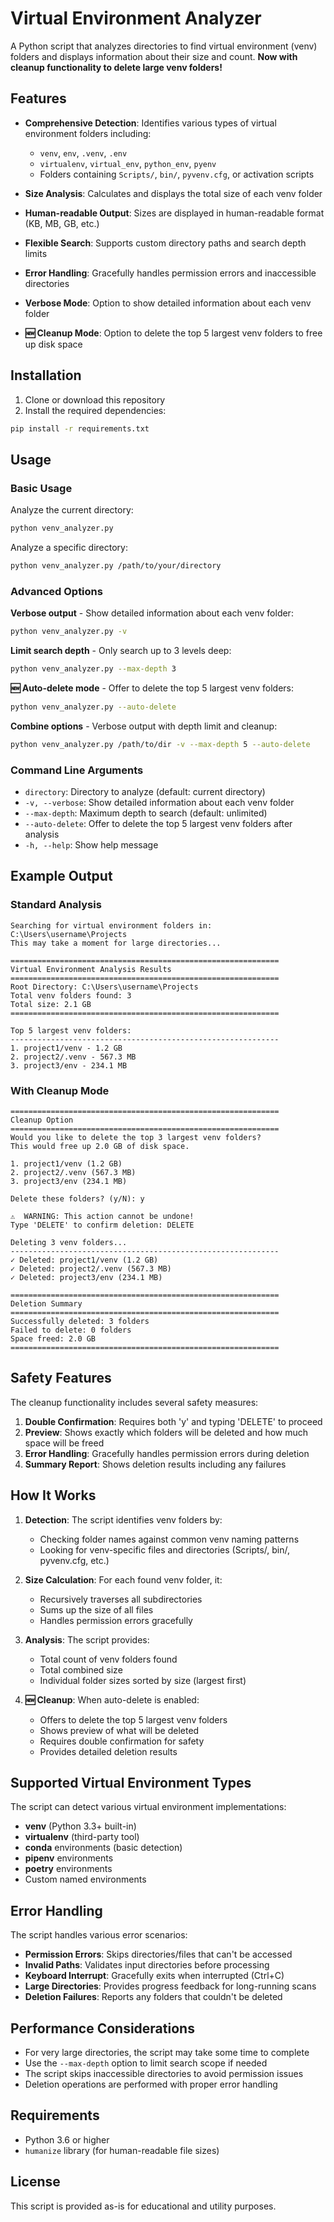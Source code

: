 # Virtual Environment Analyzer

A Python script that analyzes directories to find virtual environment (venv) folders and displays information about their size and count. **Now with cleanup functionality to delete large venv folders!**

## Features

- **Comprehensive Detection**: Identifies various types of virtual environment folders including:

  - `venv`, `env`, `.venv`, `.env`
  - `virtualenv`, `virtual_env`, `python_env`, `pyenv`
  - Folders containing `Scripts/`, `bin/`, `pyvenv.cfg`, or activation scripts

- **Size Analysis**: Calculates and displays the total size of each venv folder
- **Human-readable Output**: Sizes are displayed in human-readable format (KB, MB, GB, etc.)
- **Flexible Search**: Supports custom directory paths and search depth limits
- **Error Handling**: Gracefully handles permission errors and inaccessible directories
- **Verbose Mode**: Option to show detailed information about each venv folder
- **🆕 Cleanup Mode**: Option to delete the top 5 largest venv folders to free up disk space

## Installation

1. Clone or download this repository
2. Install the required dependencies:

```bash
pip install -r requirements.txt
```

## Usage

### Basic Usage

Analyze the current directory:

```bash
python venv_analyzer.py
```

Analyze a specific directory:

```bash
python venv_analyzer.py /path/to/your/directory
```

### Advanced Options

**Verbose output** - Show detailed information about each venv folder:

```bash
python venv_analyzer.py -v
```

**Limit search depth** - Only search up to 3 levels deep:

```bash
python venv_analyzer.py --max-depth 3
```

**🆕 Auto-delete mode** - Offer to delete the top 5 largest venv folders:

```bash
python venv_analyzer.py --auto-delete
```

**Combine options** - Verbose output with depth limit and cleanup:

```bash
python venv_analyzer.py /path/to/dir -v --max-depth 5 --auto-delete
```

### Command Line Arguments

- `directory`: Directory to analyze (default: current directory)
- `-v, --verbose`: Show detailed information about each venv folder
- `--max-depth`: Maximum depth to search (default: unlimited)
- `--auto-delete`: Offer to delete the top 5 largest venv folders after analysis
- `-h, --help`: Show help message

## Example Output

### Standard Analysis

```
Searching for virtual environment folders in: C:\Users\username\Projects
This may take a moment for large directories...

============================================================
Virtual Environment Analysis Results
============================================================
Root Directory: C:\Users\username\Projects
Total venv folders found: 3
Total size: 2.1 GB
============================================================

Top 5 largest venv folders:
------------------------------------------------------------
1. project1/venv - 1.2 GB
2. project2/.venv - 567.3 MB
3. project3/env - 234.1 MB
```

### With Cleanup Mode

```
============================================================
Cleanup Option
============================================================
Would you like to delete the top 3 largest venv folders?
This would free up 2.0 GB of disk space.

1. project1/venv (1.2 GB)
2. project2/.venv (567.3 MB)
3. project3/env (234.1 MB)

Delete these folders? (y/N): y

⚠️  WARNING: This action cannot be undone!
Type 'DELETE' to confirm deletion: DELETE

Deleting 3 venv folders...
------------------------------------------------------------
✓ Deleted: project1/venv (1.2 GB)
✓ Deleted: project2/.venv (567.3 MB)
✓ Deleted: project3/env (234.1 MB)

============================================================
Deletion Summary
============================================================
Successfully deleted: 3 folders
Failed to delete: 0 folders
Space freed: 2.0 GB
============================================================
```

## Safety Features

The cleanup functionality includes several safety measures:

1. **Double Confirmation**: Requires both 'y' and typing 'DELETE' to proceed
2. **Preview**: Shows exactly which folders will be deleted and how much space will be freed
3. **Error Handling**: Gracefully handles permission errors during deletion
4. **Summary Report**: Shows deletion results including any failures

## How It Works

1. **Detection**: The script identifies venv folders by:

   - Checking folder names against common venv naming patterns
   - Looking for venv-specific files and directories (Scripts/, bin/, pyvenv.cfg, etc.)

2. **Size Calculation**: For each found venv folder, it:

   - Recursively traverses all subdirectories
   - Sums up the size of all files
   - Handles permission errors gracefully

3. **Analysis**: The script provides:

   - Total count of venv folders found
   - Total combined size
   - Individual folder sizes sorted by size (largest first)

4. **🆕 Cleanup**: When auto-delete is enabled:
   - Offers to delete the top 5 largest venv folders
   - Shows preview of what will be deleted
   - Requires double confirmation for safety
   - Provides detailed deletion results

## Supported Virtual Environment Types

The script can detect various virtual environment implementations:

- **venv** (Python 3.3+ built-in)
- **virtualenv** (third-party tool)
- **conda** environments (basic detection)
- **pipenv** environments
- **poetry** environments
- Custom named environments

## Error Handling

The script handles various error scenarios:

- **Permission Errors**: Skips directories/files that can't be accessed
- **Invalid Paths**: Validates input directories before processing
- **Keyboard Interrupt**: Gracefully exits when interrupted (Ctrl+C)
- **Large Directories**: Provides progress feedback for long-running scans
- **Deletion Failures**: Reports any folders that couldn't be deleted

## Performance Considerations

- For very large directories, the script may take some time to complete
- Use the `--max-depth` option to limit search scope if needed
- The script skips inaccessible directories to avoid permission issues
- Deletion operations are performed with proper error handling

## Requirements

- Python 3.6 or higher
- `humanize` library (for human-readable file sizes)

## License

This script is provided as-is for educational and utility purposes.
